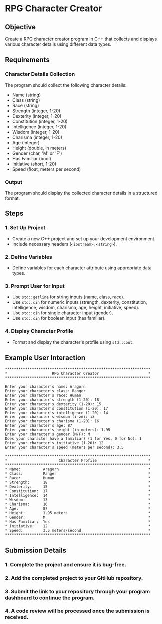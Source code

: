 # RPG Character Creator

## Objective

Create a RPG character creator program in C++ that collects and displays various character details using different data types.

## Requirements

### Character Details Collection

The program should collect the following character details:
- Name (string)
- Class (string)
- Race (string)
- Strength (integer, 1-20)
- Dexterity (integer, 1-20)
- Constitution (integer, 1-20)
- Intelligence (integer, 1-20)
- Wisdom (integer, 1-20)
- Charisma (integer, 1-20)
- Age (integer)
- Height (double, in meters)
- Gender (char, 'M' or 'F')
- Has Familiar (bool)
- Initiative (short, 1-20)
- Speed (float, meters per second)

### Output

The program should display the collected character details in a structured format.

## Steps

### 1. Set Up Project

- Create a new C++ project and set up your development environment.
- Include necessary headers (`<iostream>`, `<string>`).

### 2. Define Variables

- Define variables for each character attribute using appropriate data types.

### 3. Prompt User for Input

- Use `std::getline` for string inputs (name, class, race).
- Use `std::cin` for numeric inputs (strength, dexterity, constitution, intelligence, wisdom, charisma, age, height, initiative, speed).
- Use `std::cin` for single character input (gender).
- Use `std::cin` for boolean input (has familiar).

### 4. Display Character Profile

- Format and display the character's profile using `std::cout`.

## Example User Interaction

```plaintext
*****************************************************************
*                    RPG Character Creator                      *
*****************************************************************

Enter your character's name: Aragorn
Enter your character's class: Ranger
Enter your character's race: Human
Enter your character's strength (1-20): 18
Enter your character's dexterity (1-20): 15
Enter your character's constitution (1-20): 17
Enter your character's intelligence (1-20): 14
Enter your character's wisdom (1-20): 13
Enter your character's charisma (1-20): 16
Enter your character's age: 87
Enter your character's height (in meters): 1.95
Enter your character's gender (M/F): M
Does your character have a familiar? (1 for Yes, 0 for No): 1
Enter your character's initiative (1-20): 12
Enter your character's speed (meters per second): 3.5

*****************************************************************
*                       Character Profile                       *
*****************************************************************
* Name:          Aragorn                                        *
* Class:         Ranger                                         *
* Race:          Human                                          *
* Strength:      18                                             *
* Dexterity:     15                                             *
* Constitution:  17                                             *
* Intelligence:  14                                             *
* Wisdom:        13                                             *
* Charisma:      16                                             *
* Age:           87                                             *
* Height:        1.95 meters                                    *
* Gender:        M                                              *
* Has Familiar:  Yes                                            *
* Initiative:    12                                             *
* Speed:         3.5 meters/second                              *
*****************************************************************
```
## Submission Details

### 1. Complete the project and ensure it is bug-free.

### 2. Add the completed project to your GitHub repository.

### 3. Submit the link to your repository through your program dashboard to continue the program.

### 4. A code review will be processed once the submission is received.


